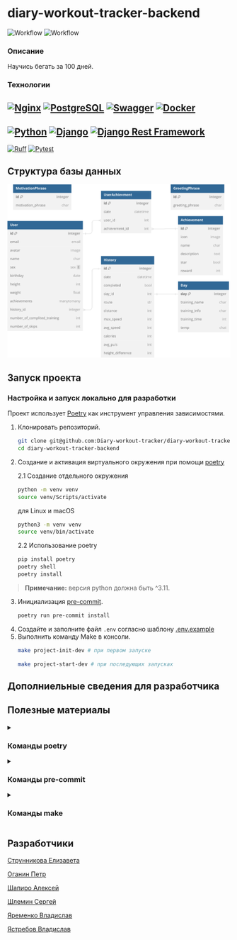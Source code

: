 # diary-workout-tracker-backend

![Workflow](https://github.com/Diary-workout-tracker/diary-workout-tracker-backend/actions/workflows/ci.yml/badge.svg)
![Workflow](https://github.com/Diary-workout-tracker/diary-workout-tracker-backend/actions/workflows/cd.yml/badge.svg)

### Описание
Научись бегать за 100 дней.

### Технологии

[![Nginx](https://img.shields.io/badge/Nginx-Latest-blue?style=flat&logo=nginx&logoColor=white)](https://nginx.org/)
[![PostgreSQL](https://img.shields.io/badge/PostgreSQL-Latest-blue?style=flat&logo=postgresql&logoColor=white)](https://www.postgresql.org/)
[![Swagger](https://img.shields.io/badge/Swagger-Latest-blue?style=flat&logo=swagger&logoColor=white)](https://swagger.io/)
[![Docker](https://img.shields.io/badge/Docker-Latest-blue?style=flat&logo=docker&logoColor=white)](https://www.docker.com/)
-----
[![Python](https://img.shields.io/badge/Python-%5E3.11-blue?style=flat&logo=python&logoColor=white)](https://www.python.org/)
[![Django](https://img.shields.io/badge/Django-%5E5.0.2-blue?style=flat&logo=django&logoColor=white)](https://www.djangoproject.com/)
[![Django Rest Framework](https://img.shields.io/badge/DjangoRestFramework-%5E3.14.0-blue?style=flat)](https://pypi.org/project/djangorestframework/)
---
[![Ruff](https://img.shields.io/badge/Ruff-%5E0.2.1-blue?style=flat)](https://pypi.org/project/ruff/)
[![Pytest](https://img.shields.io/badge/Pytest-%5E8.0.0-blue?style=flat&logo=pytest&logoColor=white)](https://pypi.org/project/pytest/)

## Структура базы данных

![ER-диаграмма](docs/ER_model.svg)

## Запуск проекта

### Настройка и запуск локально для разработки
Проект использует [Poetry](https://python-poetry.org/) как инструмент управления зависимостями.
1. Клонировать репозиторий.
    ```bash
    git clone git@github.com:Diary-workout-tracker/diary-workout-tracker-backend.git
    cd diary-workout-tracker-backend
    ```
2. Создание и активация виртуального окружения при помощи [poetry](https://python-poetry.org/docs/#installation)

    2.1 Создание отдельного окружения
    ```bash
    python -m venv venv
    source venv/Scripts/activate
    ```
    для Linux и macOS
    ```bash
    python3 -m venv venv
    source venv/bin/activate
    ```

    2.2 Использование poetry
    ```bash
    pip install poetry
    poetry shell
    poetry install
    ```
> **Примечание:** версия python должна быть ^3.11.

3. Инициализация [pre-commit](#технологии).
   ```bash
   poetry run pre-commit install
   ```
4. Создайте и заполните файл `.env` согласно шаблону [.env.example](https://github.com/Diary-workout-tracker/diary-workout-tracker-backend/blob/develop/infra/.env.example)
5. Выполнить команду Make в консоли.
    ```bash
    make project-init-dev # при первом запуске
    ```
    ```bash
    make project-start-dev # при последующих запусках
    ```

## Дополниельные сведения для разработчика


## Полезные материалы
<details>
  <summary><h3>Команды poetry</h3></summary>

- Создание нового проекта: `poetry new new_project`
- Установка зависимостей: `poetry install`
- Запуск виртуального окружения: `poetry shell`
- Внедрение Poetry в уже имеющийся проект: `poetry init`
- Обновление зависимостей: `poetry update`
- Добавление новой библиотеки: `poetry add <имя_библиотеки>`
- Удаление зависимости: `poetry remove <имя_библиотеки>`
- Просмотр зависимостей: `poetry show`
- Запуск из виртуального окружения: `poetry run <команда>`

</details>

<details>
  <summary><h3>Команды pre-commit</h3></summary>

  **Важно** С использованием poetry, выполнение команд из виртуального окружения происходит через `poetry run <команда>`.
- Установить pre-commit в проекте: `pre-commit install`
- Запустить проверку всех хуков: `pre-commit run -a`
- Запустить конкретный хук: `poetry run pre-commit run <имя-хука>`
- Деактивировать автоматическое выполнение хуков перед коммитом: `poetry run pre-commit uninstall`
- Обновить pre-commit хуки: `poetry run pre-commit autoupdate`

</details>

<details>
  <summary><h3>Команды make</h3></summary>

- Удаление Volumes: `make clear-volumes-dev`
- Запуск контейнеров: `make start-containers-dev`
- Выполнить миграции Django: `make migrate-dev`
- Собрать статику Django: `make collectstatic-dev`
- Создать супер пользователя: `make createsuperuser-dev`
- Загрузка фикстур достижений `make loadachievment-dev`
- Запуск сервера: `make start-server-dev`
- Инициализировать проект: `make project-init-dev`
- Запустить проект: `make project-start-dev`
- Остановить контейнеры: `make containers-stop-dev`

</details>


## Разработчики

[Струнникова Елизавета](https://github.com/Luna-luns)

[Оганин Петр](https://github.com/necroshizo)

[Шапиро Алексей](https://github.com/holohup)

[Шлемин Сергей](https://github.com/fluid1408)

[Яременко Владислав](https://github.com/VladislavYar)

[Ястребов Владислав](https://github.com/blakkheart)
